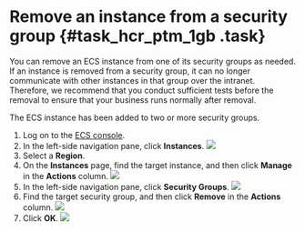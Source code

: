# Remove an instance from a security group {#task_hcr_ptm_1gb .task}

You can remove an ECS instance from one of its security groups as needed. If an instance is removed from a security group, it can no longer communicate with other instances in that group over the intranet. Therefore, we recommend that you conduct sufficient tests before the removal to ensure that your business runs normally after removal.

The ECS instance has been added to two or more security groups.

1.  Log on to the [ECS console](https://ecs.console.aliyun.com/?spm=a2c4g.11186623.2.9.FNEORG#/home). 
2.  In the left-side navigation pane, click **Instances**. ![](http://static-aliyun-doc.oss-cn-hangzhou.aliyuncs.com/assets/img/77359/154867040833791_en-US.png) 
3.  Select a **Region**. 
4.  On the **Instances** page, find the target instance, and then click **Manage** in the **Actions** column. ![](http://static-aliyun-doc.oss-cn-hangzhou.aliyuncs.com/assets/img/77359/154867040833792_en-US.png) 
5.  In the left-side navigation pane, click **Security Groups**. ![](http://static-aliyun-doc.oss-cn-hangzhou.aliyuncs.com/assets/img/77359/154867040833793_en-US.png) 
6.  Find the target security group, and then click **Remove** in the **Actions** column. ![](http://static-aliyun-doc.oss-cn-hangzhou.aliyuncs.com/assets/img/9652/154867040834608_en-US.png) 
7.  Click **OK**. ![](http://static-aliyun-doc.oss-cn-hangzhou.aliyuncs.com/assets/img/9652/154867040834618_en-US.png) 

